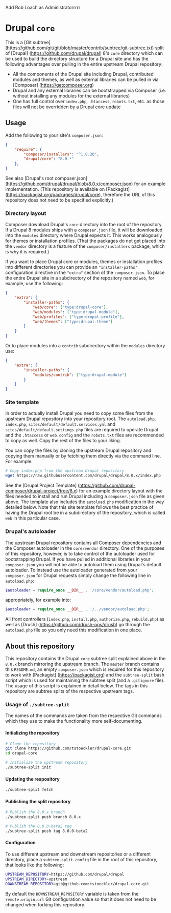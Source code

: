 Add Rob Loach as Administratorrrrr

# Drupal `core`

This is a [Git subtree] (https://github.com/git/git/blob/master/contrib/subtree/git-subtree.txt) split of [Drupal] (https://github.com/drupal/drupal) 8's `core` directory which can be used to build the directory structure for a Drupal site and has the following advantages over pulling in the entire upstream Drupal repository:
- All the components of the Drupal site including Drupal, contributed modules and themes, as well as external libraries can be pulled in via [Composer] (https://getcomposer.org)
- Drupal and any external libraries can be bootstrapped via Composer (i.e. without installing any modules for the external libraries)
- One has full control over `index.php`, `.htaccess`, `robots.txt`, etc. as those files will not be overridden by a Drupal core update

## Usage

Add the following to your site's `composer.json`:
``` json
{
    "require": {
        "composer/installers": "^1.0.20",
        "drupal/core": "8.0.*"
    },
}
```
See also [Drupal's root composer.json] (https://github.com/drupal/drupal/blob/8.0.x/composer.json) for an example implementation.
(This repository is available on [Packagist] (https://packagist.org/packages/drupal/core), therefore the URL of this repository does not need to be specified explicitly.)

### Directory layout
Composer download Drupal's `core` directory into the root of the repository. If a Drupal 8 modules ships with a `composer.json` file, it will be downloaded into the `modules` directory where Drupal expects it. This works analogously for themes or installation profiles. (That the packages do not get placed into the `vendor` directory is a feature of the `composer/installers` package, which is why it is required.)

If you want to place Drupal core or modules, themes or installation profiles into different directories you can provide an `"installer-paths"` configuration directive in the `"extra"` section of the `composer.json`. To place the entire Drupal site in a subdirectory of the repository named `web`, for example, use the following:
``` json
{
    "extra": {
        "installer-paths": {
            "web/core": ["type:drupal-core"],
            "web/modules": ["type:drupal-module"],
            "web/profiles": ["type:drupal-profile"],
            "web/themes": ["type:drupal-theme"]
        }
    }
}
```
Or to place modules into a `contrib` subdirectory within the `modules` directory use:
``` json
{
    "extra": {
        "installer-paths": {
            "modules/contrib": ["type:drupal-module"]
        }
    }
}
```

### Site template
In order to actually install Drupal you need to copy some files from the upstream Drupal repository into your repository root. The `autoload.php`, `index.php`, `sites/default/default.services.yml` and `sites/default/default.settings.php` files are required to operate Drupal and the `.htaccess` or `web.config` and the `robots.txt` files are recommended to copy as well. Copy the rest of the files to your liking.

You can copy the files by cloning the upstream Drupal repository and copying them manually or by fetching them directly via the command line. For example:
``` bash
# Copy index.php from the upstream Drupal repository
wget https://raw.githubusercontent.com/drupal/drupal/8.0.x/index.php
```

See the [Drupal Project Template] (https://github.com/drupal-composer/drupal-project/tree/8.x) for an example directory layout with the files needed to install and run Drupal including a `composer.json` file as given above. The template also includes the `autoload.php` modification in the way detailed below. Note that this site template follows the best practice of having the Drupal root be in a subdirectory of the repository, which is called `web` in this particular case.

### Drupal's autoloader
The upstream Drupal repository contains all Composer dependencies and the Composer autoloader in the `core/vendor` directory. One of the purposes of this repository, however, is to take control of the autoloader used for bootstrapping Drupal. If you have pulled in additional libraries in your `composer.json` you will not be able to autoload them using Drupal's default autoloader. To instead use the autoloader generated from your `composer.json` for Drupal requests simply change the following line in `autoload.php`:
```php
$autoloader = require_once __DIR__ . '/core/vendor/autoload.php';
```
appropriately, for example into:
```php
$autoloader = require_once __DIR__ . '/../vendor/autoload.php';
```
All front controllers (`index.php`, `install.php`, `authorize.php`, `rebuild.php`) as well as [Drush] (https://github.com/drush-ops/drush) go through the `autoload.php` file so you only need this modification in one place.

## About this repository
This repository contains the Drupal `core` subtree split explained above in the `8.0.x` branch mirroring the upstream branch. The `master` branch contains this `README.md`, an empty `composer.json` which is required for this repository to work with [Packagist] (https://packagist.org) and the `subtree-split` bash script which is used for maintaining the subtree split (and a `.gitignore` file). The usage of this script is explained in detail below. The tags in this repository are subtree splits of the respective upstream tags.

### Usage of `./subtree-split`
The names of the commands are taken from the respective Git commands which they use to make the functionality more self-documenting.

#### Initializing the repository
``` bash
# Clone the repository
git clone https://github.com/tstoeckler/drupal-core.git
cd drupal-core

# Initialize the upstream repository
./subtree-split init
```

#### Updating the respository
``` bash
./subtree-split fetch
```

#### Publishing the split repository
```bash
# Publish the 8.0.x branch
./subtree-split push branch 8.0.x

# Publish the 8.0.0-beta2 tag
./subtree-split push tag 8.0.0-beta2
```

#### Configuration
To use different upstream and downstream repositories or a different directory,
place a `subtree-split.config` file in the root of this repository, that looks
like the following:
```bash
UPSTREAM_REPOSITORY=https://github.com/drupal/drupal
UPSTREAM_DIRECTORY=upstream
DOWNSTREAM_REPOSITORY=git@github.com:tstoeckler/drupal-core.git
```
By default the `DOWNSTREAM_REPOSITORY` variable is taken from the `remote.origin.url` Git configuration value so that it does not need to be changed when forking this repository.

